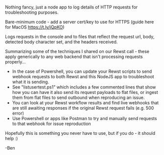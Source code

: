 Nothing fancy, just a node app to log details of HTTP requests for troubleshooting purposes.

Bare-minimum code - add a server cert/key to use for HTTPS (guide here for MacOS https://t.ly/jQpKO)

Logs requests in the console and to files that reflect the request url, body, detected body character set, and the headers received.

Summarizing some of the techniques I shared on our Rewst call - these apply generically to any web backend that isn't processing requests properly...

* In the case of Powershell, you can update your Rewst scripts to send webhook requests to both Rewst and this NodeJS app to troubleshoot what it is sending.
* See "listusertest.ps1" which includes a few commented lines that show how you can have it also send its request payloads to flat files, or ingest them from flat files to send outbound when reproducing an issue.
* You can look at your Rewst workflow results and find live webhooks that are still awaiting responses if the original Rewst request fails (e.g. 500 error)
* Use Powershell or apps like Postman to try and manually send requests to that webhook for issue reproduction

Hopefully this is something you never have to use, but if you do - it should help :)

-Ben
